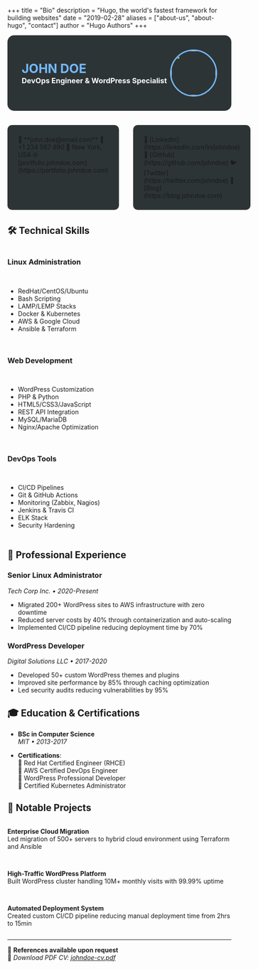 +++
title = "Bio"
description = "Hugo, the world's fastest framework for building websites"
date = "2019-02-28"
aliases = ["about-us", "about-hugo", "contact"]
author = "Hugo Authors"
+++

<div style="background-color: #2d3436; color: #ffffff; padding: 2rem; border-radius: 15px; margin-bottom: 2rem;">
  <div style="display: flex; justify-content: space-between; align-items: center;">
    <div>
      <h1 style="color: #74b9ff; margin: 0;">JOHN DOE</h1>
      <h3 style="margin: 0;">DevOps Engineer & WordPress Specialist</h3>
    </div>
    <img src="/images/profile.jpg" style="width: 100px; height: 100px; border-radius: 50%; border: 3px solid #74b9ff;">
  </div>
</div>

<div style="display: grid; grid-template-columns: 1fr 1fr; gap: 2rem; margin-bottom: 2rem;">
  <div style="background-color: #2D3436; padding: 1.5rem; border-radius: 10px;">
    📧 **john.doe@email.com**  
    📱 +1 234 567 890  
    📍 New York, USA  
    🌐 [portfolio.johndoe.com](https://portfolio.johndoe.com)
  </div>
  
  <div style="background-color: #2D3436; padding: 1.5rem; border-radius: 10px;">
    💼 [LinkedIn](https://linkedin.com/in/johndoe)  
    🐙 [GitHub](https://github.com/johndoe)  
    🐦 [Twitter](https://twitter.com/johndoe)  
    📝 [Blog](https://blog.johndoe.com)
  </div>
</div>

## 🛠 Technical Skills

<div style="display: grid; grid-template-columns: repeat(auto-fit, minmax(250px, 1fr)); gap: 1rem; margin-bottom: 2rem;">

### **Linux Administration**
- RedHat/CentOS/Ubuntu
- Bash Scripting
- LAMP/LEMP Stacks
- Docker & Kubernetes
- AWS & Google Cloud
- Ansible & Terraform

### **Web Development**
- WordPress Customization
- PHP & Python
- HTML5/CSS3/JavaScript
- REST API Integration
- MySQL/MariaDB
- Nginx/Apache Optimization

### **DevOps Tools**
- CI/CD Pipelines
- Git & GitHub Actions
- Monitoring (Zabbix, Nagios)
- Jenkins & Travis CI
- ELK Stack
- Security Hardening

</div>

## 💼 Professional Experience

### **Senior Linux Administrator**  
*Tech Corp Inc. • 2020-Present*  
- Migrated 200+ WordPress sites to AWS infrastructure with zero downtime
- Reduced server costs by 40% through containerization and auto-scaling
- Implemented CI/CD pipeline reducing deployment time by 70%

### **WordPress Developer**  
*Digital Solutions LLC • 2017-2020*  
- Developed 50+ custom WordPress themes and plugins
- Improved site performance by 85% through caching optimization
- Led security audits reducing vulnerabilities by 95%

## 🎓 Education & Certifications

- **BSc in Computer Science**  
  *MIT • 2013-2017*

- **Certifications**:  
  📜 Red Hat Certified Engineer (RHCE)  
  📜 AWS Certified DevOps Engineer  
  📜 WordPress Professional Developer  
  📜 Certified Kubernetes Administrator

## 🚀 Notable Projects

<div style="display: grid; grid-template-columns: repeat(auto-fit, minmax(300px, 1fr)); gap: 1rem;">

**Enterprise Cloud Migration**  
Led migration of 500+ servers to hybrid cloud environment using Terraform and Ansible

**High-Traffic WordPress Platform**  
Built WordPress cluster handling 10M+ monthly visits with 99.99% uptime

**Automated Deployment System**  
Created custom CI/CD pipeline reducing manual deployment time from 2hrs to 15min

</div>

---

📄 **References available upon request**  
🔗 *Download PDF CV: [johndoe-cv.pdf](/docs/johndoe-cv.pdf)*